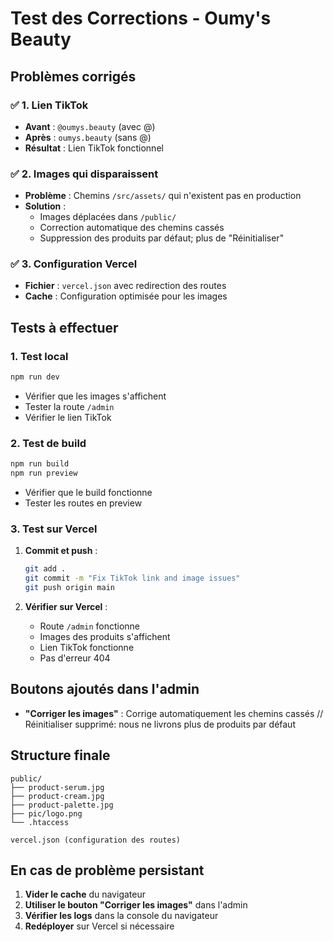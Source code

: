 # Test des Corrections - Oumy's Beauty

## Problèmes corrigés

### ✅ 1. Lien TikTok
- **Avant** : `@oumys.beauty` (avec @)
- **Après** : `oumys.beauty` (sans @)
- **Résultat** : Lien TikTok fonctionnel

### ✅ 2. Images qui disparaissent
- **Problème** : Chemins `/src/assets/` qui n'existent pas en production
- **Solution** : 
  - Images déplacées dans `/public/`
  - Correction automatique des chemins cassés
  - Suppression des produits par défaut; plus de "Réinitialiser"

### ✅ 3. Configuration Vercel
- **Fichier** : `vercel.json` avec redirection des routes
- **Cache** : Configuration optimisée pour les images

## Tests à effectuer

### 1. Test local
```bash
npm run dev
```
- Vérifier que les images s'affichent
- Tester la route `/admin`
- Vérifier le lien TikTok

### 2. Test de build
```bash
npm run build
npm run preview
```
- Vérifier que le build fonctionne
- Tester les routes en preview

### 3. Test sur Vercel
1. **Commit et push** :
   ```bash
   git add .
   git commit -m "Fix TikTok link and image issues"
   git push origin main
   ```

2. **Vérifier sur Vercel** :
   - Route `/admin` fonctionne
   - Images des produits s'affichent
   - Lien TikTok fonctionne
   - Pas d'erreur 404

## Boutons ajoutés dans l'admin

- **"Corriger les images"** : Corrige automatiquement les chemins cassés
// Réinitialiser supprimé: nous ne livrons plus de produits par défaut

## Structure finale

```
public/
├── product-serum.jpg
├── product-cream.jpg
├── product-palette.jpg
├── pic/logo.png
└── .htaccess

vercel.json (configuration des routes)
```

## En cas de problème persistant

1. **Vider le cache** du navigateur
2. **Utiliser le bouton "Corriger les images"** dans l'admin
3. **Vérifier les logs** dans la console du navigateur
4. **Redéployer** sur Vercel si nécessaire
